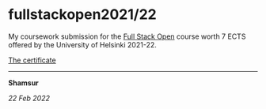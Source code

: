 # fullstackopen2021/22

My coursework submission for the [Full Stack Open](https://fullstackopen.com/en/about) course worth 7 ECTS offered by the University of Helsinki 2021-22. 

[The certificate](https://studies.cs.helsinki.fi/stats/api/certificate/fullstackopen/en/cc628afff299cf9a67bc3943fb5b3b53) 

***

**Shamsur**

*22 Feb 2022*
